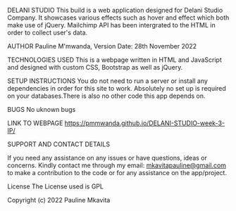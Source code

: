 DELANI STUDIO
This build is a web application designed for Delani Studio Company. It showcases various effects such as hover and effect which both make use of jQuery. Mailchimp API has been intergrated to the HTML in order to collect user's data.

AUTHOR
Pauline M'mwanda, Version Date: 28th November 2022

TECHNOLOGIES USED
This is a webpage written in HTML and JavaScript and designed with custom CSS, Bootstrap as well as jQuery.

SETUP INSTRUCTIONS
You do not need to run a server or install any dependencies in order for this site to work. Absolutely no set up is required on your databases.There is also no other code this app depends on.

BUGS
No uknown bugs

LINK TO WEBPAGE
https://pmmwanda.github.io/DELANI-STUDIO-week-3-IP/

SUPPORT AND CONTACT DETAILS

If you need any assistance on any issues or have questions, ideas or concerns. Kindly contact me through my email: mkavitapauline@gmail.com to make a contribution to the code or for any assistance on the app/project.

License The License used is GPL

Copyright (c) 2022 Pauline Mkavita
